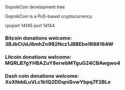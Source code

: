 
GopnikCoin development tree

GopnikCoin is a PoS-based cryptocurrency.

rpcport 14145
port	14144

### Bitcoin donations welcome: 3BJbCUdJ8mhZn9B2Ncz1JBBEbe1R8816AW
### Litcoin donations welcome: MQRLB7gYHBAZuY8erwbMTguG24CBAwgwo4
### Dash coin donations welcome: XsXNddLuVLc1b1Q2DDqniSvwYbpq7F2BLe
